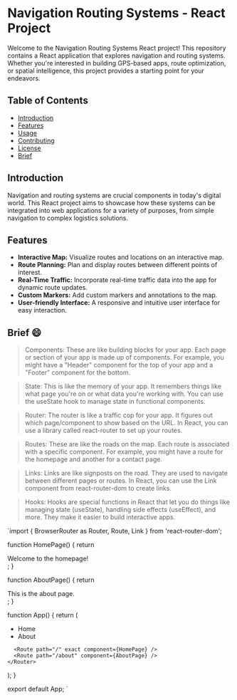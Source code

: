 # Navigation Routing Systems - React Project

Welcome to the Navigation Routing Systems React project! This repository contains a React application that explores navigation and routing systems. Whether you're interested in building GPS-based apps, route optimization, or spatial intelligence, this project provides a starting point for your endeavors.

## Table of Contents

- [Introduction](#introduction)
- [Features](#features)
- [Usage](#usage)
- [Contributing](#contributing)
- [License](#license)
- [Brief](#brief)

## Introduction

Navigation and routing systems are crucial components in today's digital world. This React project aims to showcase how these systems can be integrated into web applications for a variety of purposes, from simple navigation to complex logistics solutions.

## Features

- **Interactive Map:** Visualize routes and locations on an interactive map.
- **Route Planning:** Plan and display routes between different points of interest.
- **Real-Time Traffic:** Incorporate real-time traffic data into the app for dynamic route updates.
- **Custom Markers:** Add custom markers and annotations to the map.
- **User-friendly Interface:** A responsive and intuitive user interface for easy interaction.

## Brief :smile:

> Components: These are like building blocks for your app. Each page or section of your app is made up of components. For example, you might have a "Header" component for the top of your app and a "Footer" component for the bottom.

> State: This is like the memory of your app. It remembers things like what page you're on or what data you're working with. You can use the useState hook to manage state in functional components.

> Router: The router is like a traffic cop for your app. It figures out which page/component to show based on the URL. In React, you can use a library called react-router to set up your routes.

> Routes: These are like the roads on the map. Each route is associated with a specific component. For example, you might have a route for the homepage and another for a contact page.

> Links: Links are like signposts on the road. They are used to navigate between different pages or routes. In React, you can use the Link component from react-router-dom to create links.

> Hooks: Hooks are special functions in React that let you do things like managing state (useState), handling side effects (useEffect), and more. They make it easier to build interactive apps.

`import { BrowserRouter as Router, Route, Link } from 'react-router-dom';

function HomePage() {
return <div>Welcome to the homepage!</div>;
}

function AboutPage() {
return <div>This is the about page.</div>;
}

function App() {
return (
<Router>

<nav>
<ul>
<li>
<Link to="/">Home</Link>
</li>
<li>
<Link to="/about">About</Link>
</li>
</ul>
</nav>

      <Route path="/" exact component={HomePage} />
      <Route path="/about" component={AboutPage} />
    </Router>

);
}

export default App; `
